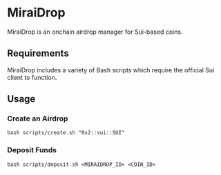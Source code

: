 # MiraiDrop

MiraiDrop is an onchain airdrop manager for Sui-based coins.

## Requirements

MiraiDrop includes a variety of Bash scripts which require the official Sui client to function.

## Usage

### Create an Airdrop

```
bash scripts/create.sh "0x2::sui::SUI"
```

### Deposit Funds

```
bash scripts/deposit.sh <MIRAIDROP_ID> <COIN_ID>
```